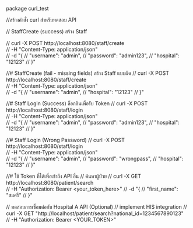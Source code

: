 package curl_test

//สร้างคำสั่ง curl สำหรับทดสอบ API

//  StaffCreate (success) สร้าง Staff

// curl -X POST http://localhost:8080/staff/create \
// -H "Content-Type: application/json" \
// -d "{
//     "username": "admin",
//     "password": "admin123",
//     "hospital": "12123"
// }"

//# StaffCreate (fail - missing fields) สร้าง Staff แบบผิด
// curl -X POST http://localhost:8080/staff/create \
// -H "Content-Type: application/json" \
// -d "{
//     "username": "admin",
//     "hospital": "12123"
// }"

//# Staff Login (Success) ล็อกอินเพื่อรับ Token
// curl -X POST http://localhost:8080/staff/login \
// -H "Content-Type: application/json" \
// -d "{
//     "username": "admin",
//     "password": "admin123",
//     "hospital": "12123"
// }"

//# Staff Login (Wrong Password)
// curl -X POST http://localhost:8080/staff/login \
// -H "Content-Type: application/json" \
// -d "{
//     "username": "admin",
//     "password": "wrongpass",
//     "hospital": "12123"
// }"

//# ใช้ Token ที่ได้เพื่อเข้าถึง API อื่น
// ค้นหาผู้ป่วย
// curl -X GET http://localhost:8080/patient/search \
//   -H "Authorization: Bearer <your_token_here>"
//   -d "{
//       "first_name": "สมศรี"
//   }"

// ทดสอบการเชื่อมต่อกับ Hospital A API (Optional)
// implement HIS integration
// curl -X GET "http://localhost/patient/search?national_id=1234567890123" \
//   -H "Authorization: Bearer <YOUR_TOKEN>"
